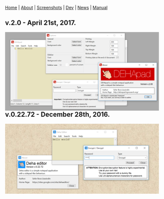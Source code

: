 [Home](index.md) | [About](about.md) | [Screenshots](screenshots.md) | [Dev](development.md) | [News](news.md) | [Manual](user_manual.md) 

## v.2.0 - April 21st, 2017.
<img align="right" src="screenshots/screenshot_v2.0.png">


## v.0.22.72 - December 28th, 2016.
<img align="right" src="screenshots/screenshot-v02272.png">

